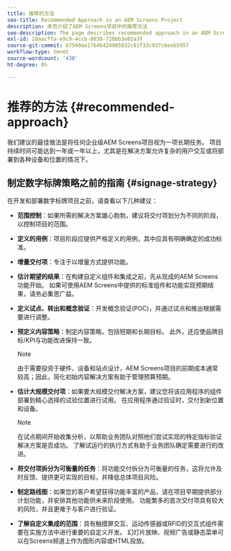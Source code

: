 ```yaml
---
title: 推荐的方法
seo-title: Recommended Approach in an AEM Screens Project
description: 本页介绍了AEM Screens项目中的推荐方法
seo-description: The page describes recommended approach in an AEM Screens project
exl-id: 28aacffa-e9c9-4ccb-8038-720bb3e02a3f
source-git-commit: 67560ae17646424985032c81f33c937c6eeb5957
workflow-type: tm+mt
source-wordcount: '438'
ht-degree: 0%

---
```


# 推荐的方法 {#recommended-approach}

我们建议的最佳做法是将任何企业级AEM Screens项目视为一项长期任务。 项目持续时间可能达到一年或一年以上，尤其是在解决方案允许复杂的用户交互或将部署到各种设备和位置的情况下。

## 制定数字标牌策略之前的指南 {#signage-strategy}

在开发和部署数字标牌项目之前，请查看以下几种建议：

* **范围控制**：如果所需的解决方案雄心勃勃，建议将交付项划分为不同的阶段，以控制项目的范围。

* **定义的用例**：项目阶段应提供严格定义的用例，其中应具有明确确定的成功标准。

* **增量交付项**：专注于以增量方式提供功能。

* **估计期望的结果**：在构建自定义组件和集成之前，先从现成的AEM Screens功能开始。 如果可使用AEM Screens中提供的标准组件和功能实现预期结果，请务必集思广益。

* **定义试点、转出和概念验证**：开发概念验证(POC)，并通过试点和推出根据需要进行调整。

* **预定义内容策略**：制定内容策略，包括短期和长期目标。 此外，还应使品牌目标/KPI与功能改进保持一致。

  >[!NOTE]
  >
  > 由于需要投资于硬件、设备和站点设计，AEM Screens项目的前期成本通常较高；因此，简化初始内容解决方案有助于管理预算预期。

* **估计大规模交付项**：如果要大规模交付解决方案，建议您将该应用程序的组件部署到精心选择的试验位置进行试用。 在应用程序通过验证时，交付到新位置和设备。

  >[!NOTE]
  >
  > 在试点期间开始收集分析，以帮助业务团队对照他们尝试实现的特定指标验证解决方案是否成功。 了解试运行的执行方式有助于业务团队确定需要进行的改进。

* **将交付项拆分为可衡量的任务**：将功能交付拆分为可衡量的任务，这将允许及时反馈、提供更可实现的目标，并降低总体项目风险。

* **制定路线图**：如果您的客户希望获得功能丰富的产品，请在项目早期提供部分计划功能，并安排其他功能供未来阶段使用。 功能繁多的首次交付项具有较大的风险，并且更难于与客户进行验证。

* **了解自定义集成的范围**：具有触摸屏交互、运动传感器或RFID的交互式组件需要在实施方法中进行重要的自定义开发。 幻灯片放映、视频广告或静态菜单可以在Screens频道上作为图形内容或HTML投放。
